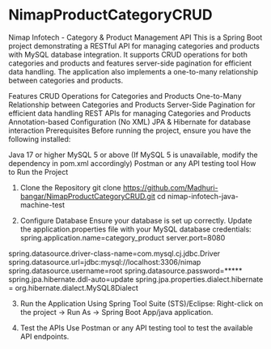 # NimapProductCategoryCRUD


Nimap Infotech - Category & Product Management API
This is a Spring Boot project demonstrating a RESTful API for managing categories and products with MySQL database integration. It supports CRUD operations for both categories and products and features server-side pagination for efficient data handling. The application also implements a one-to-many relationship between categories and products.

Features
CRUD Operations for Categories and Products
One-to-Many Relationship between Categories and Products
Server-Side Pagination for efficient data handling
REST APIs for managing Categories and Products
Annotation-based Configuration (No XML)
JPA & Hibernate for database interaction
Prerequisites
Before running the project, ensure you have the following installed:

Java 17 or higher
MySQL 5 or above (If MySQL 5 is unavailable, modify the dependency in pom.xml accordingly)
Postman or any API testing tool
How to Run the Project
1. Clone the Repository
git clone https://github.com/Madhuri-bangar/NimapProductCategoryCRUD.git
cd nimap-infotech-java-machine-test

2. Configure Database
Ensure your database is set up correctly. Update the application.properties file with your MySQL database credentials:
spring.application.name=category_product
server.port=8080

spring.datasource.driver-class-name=com.mysql.cj.jdbc.Driver
spring.datasource.url=jdbc:mysql://localhost:3306/nimap
spring.datasource.username=root
spring.datasource.password=*****
spring.jpa.hibernate.ddl-auto=update
spring.jpa.properties.dialect.hibernate = org.hibernate.dialect.MySQL8Dialect   

3. Run the Application
   Using Spring Tool Suite (STS)/Eclipse:
Right-click on the project → Run As → Spring Boot App/java application.

4. Test the APIs
Use Postman or any API testing tool to test the available API endpoints.
